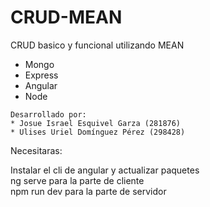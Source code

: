 # CRUD-MEAN
CRUD basico y funcional utilizando MEAN <br>

 * Mongo
 * Express
 * Angular
 * Node

```
Desarrollado por: 
* Josue Israel Esquivel Garza (281876)
* Ulises Uriel Domínguez Pérez (298428)
```

Necesitaras: <br>

Instalar el cli de angular y actualizar paquetes <br>
ng serve para la parte de cliente<br>
npm run dev para la parte de servidor<br>
